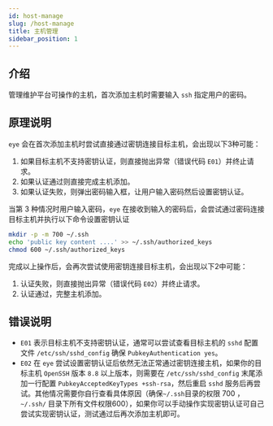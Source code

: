 ```yaml
---
id: host-manage
slug: /host-manage
title: 主机管理
sidebar_position: 1
---
```


## 介绍

管理维护平台可操作的主机，首次添加主机时需要输入 `ssh` 指定用户的密码。

## 原理说明

`eye` 会在首次添加主机时尝试直接通过密钥连接目标主机，会出现以下3种可能：

1. 如果目标主机不支持密钥认证，则直接抛出异常（错误代码 `E01`）并终止请求。
2. 如果认证通过则直接完成主机添加。
3. 如果认证失败，则弹出密码输入框，让用户输入密码然后设置密钥认证。

当第 3 种情况时用户输入密码，`eye` 在接收到输入的密码后，会尝试通过密码连接目标主机并执行以下命令设置密钥认证

```bash
mkdir -p -m 700 ~/.ssh
echo 'public key content ....' >> ~/.ssh/authorized_keys
chmod 600 ~/.ssh/authorized_keys
```

完成以上操作后，会再次尝试使用密钥连接目标主机，会出现以下2中可能：

1. 认证失败，则直接抛出异常（错误代码 `E02`）并终止请求。
2. 认证通过，完整主机添加。

## 错误说明

- `E01` 表示目标主机不支持密钥认证，通常可以尝试查看目标主机的 `sshd` 配置文件 `/etc/ssh/sshd_config` 确保 `PubkeyAuthentication yes`。
- `E02` 在 `eye` 尝试设置密钥认证后依然无法正常通过密钥连接主机，如果你的目标主机 `OpenSSH` 版本 `8.8` 以上版本，则需要在 `/etc/ssh/sshd_config`
末尾添加一行配置 `PubkeyAcceptedKeyTypes +ssh-rsa`，然后重启 `sshd` 服务后再尝试。其他情况需要你自行查看具体原因（确保`~/.ssh`目录的权限 700 ，
`~/.ssh/` 目录下所有文件权限600），如果你可以手动操作实现密钥认证可自己尝试实现密钥认证，测试通过后再次添加主机即可。
